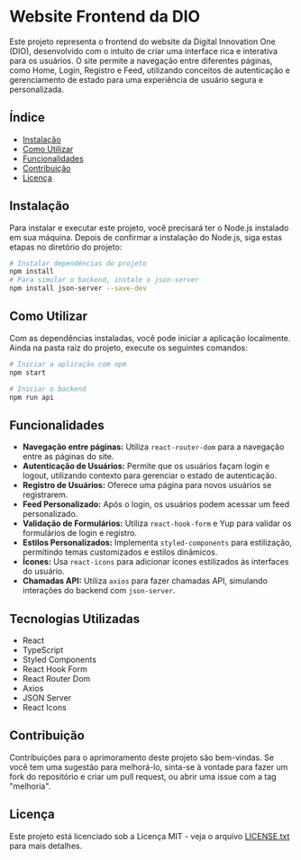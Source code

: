 # Website Frontend da DIO

Este projeto representa o frontend do website da Digital Innovation One (DIO), desenvolvido com o intuito de criar uma interface rica e interativa para os usuários. O site permite a navegação entre diferentes páginas, como Home, Login, Registro e Feed, utilizando conceitos de autenticação e gerenciamento de estado para uma experiência de usuário segura e personalizada.

## Índice
- [Instalação](#instalação)
- [Como Utilizar](#como-utilizar)
- [Funcionalidades](#funcionalidades)
- [Contribuição](#contribuição)
- [Licença](#licença)

## Instalação

Para instalar e executar este projeto, você precisará ter o Node.js instalado em sua máquina. Depois de confirmar a instalação do Node.js, siga estas etapas no diretório do projeto:

```bash
# Instalar dependências do projeto
npm install
# Para simular o backend, instale o json-server
npm install json-server --save-dev
```

## Como Utilizar
Com as dependências instaladas, você pode iniciar a aplicação localmente. Ainda na pasta raiz do projeto, execute os seguintes comandos:

```bash
# Iniciar a aplicação com npm
npm start

# Iniciar o backend
npm run api
```

## Funcionalidades

- **Navegação entre páginas:** Utiliza `react-router-dom` para a navegação entre as páginas do site.
- **Autenticação de Usuários:** Permite que os usuários façam login e logout, utilizando contexto para gerenciar o estado de autenticação.
- **Registro de Usuários:** Oferece uma página para novos usuários se registrarem.
- **Feed Personalizado:** Após o login, os usuários podem acessar um feed personalizado.
- **Validação de Formulários:** Utiliza `react-hook-form` e Yup para validar os formulários de login e registro.
- **Estilos Personalizados:** Implementa `styled-components` para estilização, permitindo temas customizados e estilos dinâmicos.
- **Ícones:** Usa `react-icons` para adicionar ícones estilizados às interfaces do usuário.
- **Chamadas API:** Utiliza `axios` para fazer chamadas API, simulando interações do backend com `json-server`.

## Tecnologias Utilizadas

- React
- TypeScript
- Styled Components
- React Hook Form
- React Router Dom
- Axios
- JSON Server
- React Icons

## Contribuição

Contribuições para o aprimoramento deste projeto são bem-vindas. Se você tem uma sugestão para melhorá-lo, sinta-se à vontade para fazer um fork do repositório e criar um pull request, ou abrir uma issue com a tag "melhoria".

## Licença

Este projeto está licenciado sob a Licença MIT - veja o arquivo [LICENSE.txt](LICENSE.txt) para mais detalhes.

